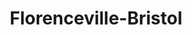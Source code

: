 ---
title: Florenceville-Bristol
url: /florenceville-bristol/
latitude: 46.44
longitude: -67.619
---